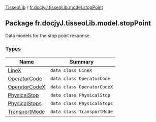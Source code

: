 [TisseoLib](../index.md) / [fr.docjyJ.tisseoLib.model.stopPoint](./index.md)

## Package fr.docjyJ.tisseoLib.model.stopPoint

Data models for the stop point response.

### Types

| Name | Summary |
|---|---|
| [LineX](-line-x/index.md) | `data class LineX` |
| [OperatorCode](-operator-code/index.md) | `data class OperatorCode` |
| [OperatorCodeX](-operator-code-x/index.md) | `data class OperatorCodeX` |
| [PhysicalStop](-physical-stop/index.md) | `data class PhysicalStop` |
| [PhysicalStops](-physical-stops/index.md) | `data class PhysicalStops` |
| [TransportMode](-transport-mode/index.md) | `data class TransportMode` |
